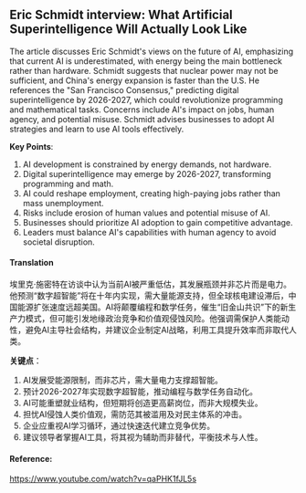## Eric Schmidt interview: What Artificial Superintelligence Will Actually Look Like



The article discusses Eric Schmidt's views on the future of AI, emphasizing that current AI is underestimated, with energy being the main bottleneck rather than hardware. Schmidt suggests that nuclear power may not be sufficient, and China's energy expansion is faster than the U.S. He references the "San Francisco Consensus," predicting digital superintelligence by 2026-2027, which could revolutionize programming and mathematical tasks. Concerns include AI's impact on jobs, human agency, and potential misuse. Schmidt advises businesses to adopt AI strategies and learn to use AI tools effectively.  

**Key Points**:  
1. AI development is constrained by energy demands, not hardware.  
2. Digital superintelligence may emerge by 2026-2027, transforming programming and math.  
3. AI could reshape employment, creating high-paying jobs rather than mass unemployment.  
4. Risks include erosion of human values and potential misuse of AI.  
5. Businesses should prioritize AI adoption to gain competitive advantage.  
6. Leaders must balance AI's capabilities with human agency to avoid societal disruption.

#### Translation 

埃里克·施密特在访谈中认为当前AI被严重低估，其发展瓶颈并非芯片而是电力。他预测“数字超智能”将在十年内实现，需大量能源支持，但全球核电建设滞后，中国能源扩张速度远超美国。AI将颠覆编程和数学任务，催生“旧金山共识”下的新生产力模式，但可能引发地缘政治竞争和价值观侵蚀风险。他强调需保护人类能动性，避免AI主导社会结构，并建议企业制定AI战略，利用工具提升效率而非取代人类。  

**关键点**：  
1. AI发展受能源限制，而非芯片，需大量电力支撑超智能。  
2. 预计2026-2027年实现数字超智能，推动编程与数学任务自动化。  
3. AI可能重塑就业结构，但短期将创造更高薪岗位，而非大规模失业。  
4. 担忧AI侵蚀人类价值观，需防范其被滥用及对民主体系的冲击。  
5. 企业应重视AI学习循环，通过快速迭代建立竞争优势。  
6. 建议领导者掌握AI工具，将其视为辅助而非替代，平衡技术与人性。

#### Reference: 

https://www.youtube.com/watch?v=qaPHK1fJL5s

